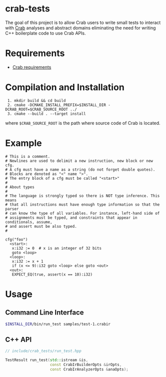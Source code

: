 # crab-tests #

The goal of this project is to allow Crab users to write small tests
to interact with [Crab](https://github.com/seahorn/crab) analyses and
abstract domains eliminating the need for writing C++ boilerplate code
to use Crab APIs.

# Requirements #

- [Crab requirements](https://github.com/seahorn/crab#requirements)

# Compilation and Installation # 

     1. mkdir build && cd build
     2. cmake -DCMAKE_INSTALL_PREFIX=$INSTALL_DIR -DCRAB_ROOT=$CRAB_SOURCE_ROOT ../
     3. cmake --build . --target install 

where `$CRAB_SOURCE_ROOT` is the path where source code of Crab is
located.

# Example #

``` 
# This is a comment.
# Newlines are used to delimit a new instruction, new block or new cfg.
# A cfg must have a name as a string (do not forget double quotes).
# Blocks are denoted as "<" name ">".
# The entry block of a cfg must be called "<start>"
#
# About types
#
# The language is strongly typed so there is NOT type inference. This means
# that all instructions must have enough type information so that the parser
# can know the type of all variables. For instance, left-hand side of 
# assignments must be typed, and constraints that appear in conditionals, assume, 
# and assert must be also typed.
#

cfg("foo")
  <start>: 
   x:i32 := 0  # x is an integer of 32 bits
   goto <loop>
  <loop>: 
   x:i32 := x + 1
   if (x <= 9):i32 goto <loop> else goto <out>
  <out>: 
   EXPECT_EQ(true, assert(x == 10):i32)
```

# Usage #

## Command Line Interface ## 

``` bash
$INSTALL_DIR/bin/run_test samples/test-1.crabir
```

## C++ API ##

``` c++
// include/crab_tests/run_test.hpp

TestResult run_test(std::istream &is, 
                    const CrabIrBuilderOpts &irOpts,
                    const CrabIrAnalyzerOpts &anaOpts);

```

